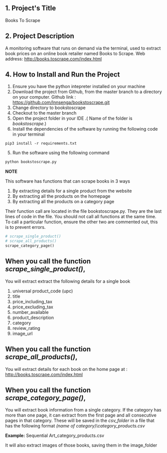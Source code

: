 ## 1. Project's Title

Books To Scrape

## 2. Project Description

A monitoring software that runs on demand via the terminal, used to extract book prices on an online book retailer named Books to Scrape.
Web address: http://books.toscrape.com/index.html

## 4. How to Install and Run the Project

1. Ensure you have the python intepreter installed on your machine
2. Download the project from Github, from the master branch to a directory on your computer. 
   Github link : https://github.com/lnnsenga/bookstoscrape.git
3. Change directory to bookstoscrape
4. Checkout to the master branch  
5. Open the project folder in your IDE .( Name of the folder is _bookstoscrape_.)
4. Install the dependencies of the software by running the following code in your terminal

```console
pip3 install -r requirements.txt
```

5. Run the software using the following command

```python
python bookstoscrape.py
```

**NOTE**

This software has functions that can scrape books in 3 ways

1. By extracting details for a single product from the website
2. By extracting all the products on the homepage
3. By extracting all the products on a category page

Their function call are located in the file bookstoscrape.py. They are the last lines of code in the file.
You should not call all functions at the same time. To call a particular function, ensure the other two are commented out, this is to prevent errors.

```python
# scrape_single_product()
# scrape_all_products()
scrape_category_page()
```

## When you call the function _scrape_single_product()_,

You will extract extract the following details for a single book

1. universal product_code (upc)
2. title
3. price_including_tax
4. price_excluding_tax
5. number_available
6. product_description
7. category
8. review_rating
9. image_url

## When you call the function _scrape_all_products()_,

You will extract details for each book on the home page at : http://books.toscrape.com/index.html

## When you call the function _scrape_category_page()_,

You will extract book information from a single category.
If the category has more than one page, it can extract from the first page and all consecutive pages in that category.
These will be saved in the _csv_folder_ in a file that has the following format _(name of category)\category_products.csv_

**Example:** Sequential Art_category_products.csv

It will also extract images of those books, saving them in the image_folder
